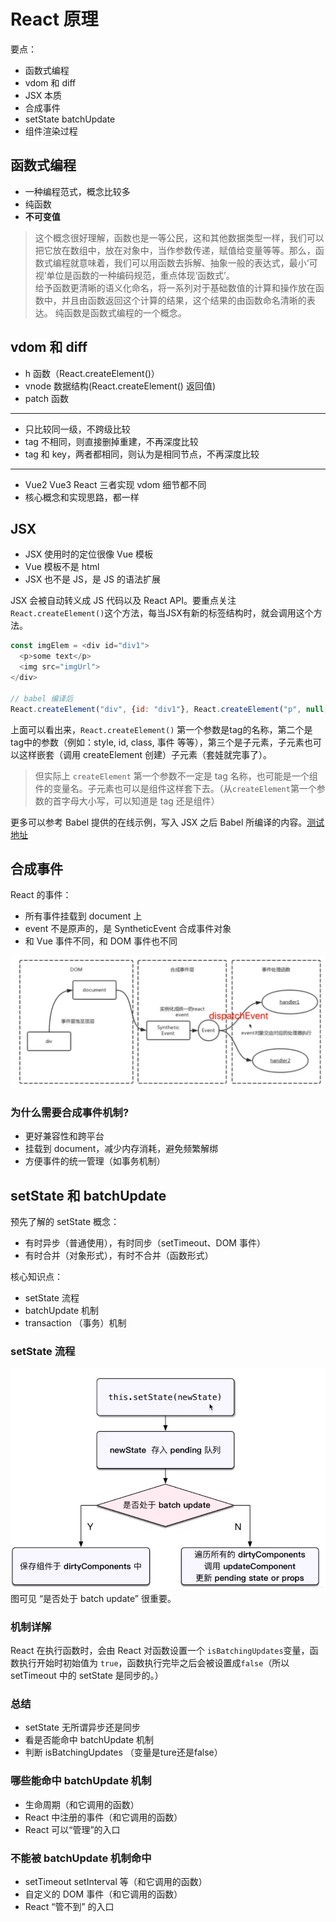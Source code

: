 # React 原理
要点：
- 函数式编程
- vdom 和 diff
- JSX 本质
- 合成事件
- setState batchUpdate
- 组件渲染过程

## 函数式编程
- 一种编程范式，概念比较多
- 纯函数
- **不可变值**

> 这个概念很好理解，函数也是一等公民，这和其他数据类型一样，我们可以把它放在数组中，放在对象中，当作参数传递，赋值给变量等等。那么，函数式编程就意味着，我们可以用函数去拆解、抽象一般的表达式，最小‘可视’单位是函数的一种编码规范，重点体现‘函数式’。  
> 给予函数更清晰的语义化命名，将一系列对于基础数值的计算和操作放在函数中，并且由函数返回这个计算的结果，这个结果的由函数命名清晰的表达。
> 纯函数是函数式编程的一个概念。

## vdom 和 diff
- h 函数（React.createElement()）
- vnode 数据结构(React.createElement() 返回值)
- patch 函数
---
- 只比较同一级，不跨级比较
- tag 不相同，则直接删掉重建，不再深度比较
- tag 和 key，两者都相同，则认为是相同节点，不再深度比较
---
- Vue2 Vue3 React 三者实现 vdom 细节都不同
- 核心概念和实现思路，都一样

## JSX
- JSX 使用时的定位很像 Vue 模板
- Vue 模板不是 html
- JSX 也不是 JS，是 JS 的语法扩展  

JSX 会被自动转义成 JS 代码以及 React API。要重点关注`React.createElement()`这个方法，每当JSX有新的标签结构时，就会调用这个方法。
```javascript
const imgElem = <div id="div1">
  <p>some text</p>
  <img src="imgUrl">
</div>

// babel 编译后
React.createElement("div", {id: "div1"}, React.createElement("p", null, "some text"), React.createElement("img", {src: imgUrl}))
```
上面可以看出来，`React.createElement()` 第一个参数是tag的名称，第二个是tag中的参数（例如：style, id, class, 事件 等等），第三个是子元素，子元素也可以这样嵌套（调用 createElement 创建）子元素（套娃就完事了）。  
> 但实际上 `createElement` 第一个参数不一定是 tag 名称，也可能是一个组件的变量名。子元素也可以是组件这样套下去。（从`createElement`第一个参数的首字母大小写，可以知道是 tag 还是组件）

更多可以参考 Babel 提供的在线示例，写入 JSX 之后 Babel 所编译的内容。[测试地址](https://www.babeljs.cn/)


## 合成事件
React 的事件：
- 所有事件挂载到 document 上
- event 不是原声的，是 SyntheticEvent 合成事件对象
- 和 Vue 事件不同，和 DOM 事件也不同  

![](./images/event.png)

### 为什么需要合成事件机制?
- 更好兼容性和跨平台
- 挂载到 document，减少内存消耗，避免频繁解绑
- 方便事件的统一管理（如事务机制）

## setState 和 batchUpdate
预先了解的 setState 概念：
- 有时异步（普通使用），有时同步（setTimeout、DOM 事件）
- 有时合并（对象形式），有时不合并（函数形式）  

核心知识点：
- setState 流程
- batchUpdate 机制
- transaction （事务）机制

### setState 流程
![](./images/setState.png)
图可见 “是否处于 batch update” 很重要。

### 机制详解
React 在执行函数时，会由 React 对函数设置一个 `isBatchingUpdates`变量，函数执行开始时初始值为 `true`，函数执行完毕之后会被设置成`false`（所以setTimeout 中的 setState 是同步的。）

### 总结
- setState 无所谓异步还是同步
- 看是否能命中 batchUpdate 机制
- 判断 isBatchingUpdates （变量是ture还是false）

### 哪些能命中 batchUpdate 机制
- 生命周期（和它调用的函数）
- React 中注册的事件（和它调用的函数）
- React 可以“管理”的入口

### 不能被 batchUpdate 机制命中
- setTimeout setInterval 等（和它调用的函数）
- 自定义的 DOM 事件（和它调用的函数）
- React “管不到” 的入口